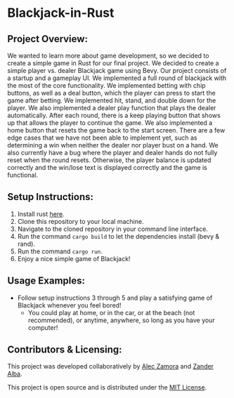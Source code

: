 # Blackjack-in-Rust

## Project Overview:

We wanted to learn more about game development, so we decided to create a simple game in Rust for our final project. We decided to create a simple player vs. dealer Blackjack game using Bevy. Our project consists of a startup and a gameplay UI. We implemented a full round of blackjack with the most of the core functionality. We implemented betting with chip buttons, as well as a deal button, which the player can press to start the game after betting. We implemented hit, stand, and double down for the player. We also implemented a dealer play function that plays the dealer automatically. After each round, there is a keep playing button that shows up that allows the player to continue the game. We also implemented a home button that resets the game back to the start screen. There are a few edge cases that we have not been able to implement yet, such as determining a win when neither the dealer nor player bust on a hand. We also currently have a bug where the player and dealer hands do not fully reset when the round resets. Otherwise, the player balance is updated correctly and the win/lose text is displayed correctly and the game is functional.

## Setup Instructions:

1. Install rust [here](https://www.rust-lang.org/tools/install).
2. Clone this repository to your local machine.
3. Navigate to the cloned repository in your command line interface.
4. Run the command `cargo build` to let the dependencies install (bevy & rand).
5. Run the command `cargo run`.
6. Enjoy a nice simple game of Blackjack!

## Usage Examples:

+ Follow setup instructions 3 through 5 and play a satisfying game of Blackjack whenever you feel bored!
    + You could play at home, or in the car, or at the beach (not recommended), or anytime, anywhere, so long as you have your computer!

## Contributors & Licensing:

This project was developed collaboratively by [Alec Zamora](https://github.com/azamora96) and [Zander Alba](https://github.com/zanderalbaz).

This project is open source and is distributed under the [MIT License](https://mit-license.org). 
